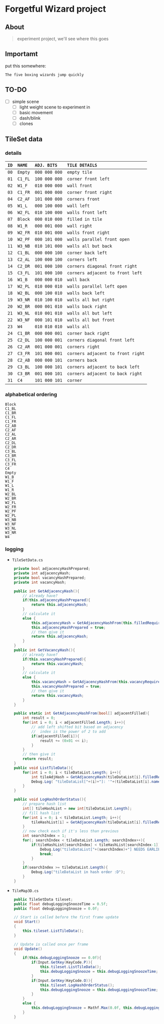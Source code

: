 # Forgetful Wizard project
## About
> experiment project, we'll see where this goes

## Importamt

put this somewhere:
```
The five boxing wizards jump quickly
```

## TO-DO
* [ ] simple scene
    * [ ] light weight scene to experiment in
    * [ ] basic movement
    * [ ] dash/blink
    * [ ] clones

## TileSet data

### details

| `ID` | `NAME ` | `ADJ. BITS  ` | `TILE DETAILS                   ` |
| ---- | ------- | ------------- | --------------------------------- |
| `00` | `Empty` | `000 000 000` | `empty tile                     ` |
| `01` | `C1_FL` | `100 000 000` | `corner front left              ` |
| `02` | `W1_F ` | `010 000 000` | `wall front                     ` |
| `03` | `C1_FR` | `001 000 000` | `corner front right             ` |
| `04` | `C2_AF` | `101 000 000` | `corners front                  ` |
| `05` | `W1_L ` | `000 100 000` | `wall left                      ` |
| `06` | `W2_FL` | `010 100 000` | `walls front left               ` |
| `07` | `Block` | `000 010 000` | `filled in tile                 ` |
| `08` | `W1_R ` | `000 001 000` | `wall right                     ` |
| `09` | `W2_FR` | `010 001 000` | `walls front right              ` |
| `10` | `W2_PF` | `000 101 000` | `walls parallel front open      ` |
| `11` | `W3_NB` | `010 101 000` | `walls all but back             ` |
| `12` | `C1_BL` | `000 000 100` | `corner back left               ` |
| `13` | `C2_AL` | `100 000 100` | `corners left                   ` |
| `14` | `C2_DR` | `001 000 100` | `corners diagonal front right   ` |
| `15` | `C3_FL` | `101 000 100` | `corners adjacent to front left ` |
| `16` | `W1_B ` | `000 000 010` | `wall back                      ` |
| `17` | `W2_PL` | `010 000 010` | `walls parallel left open       ` |
| `18` | `W2_BL` | `000 100 010` | `walls back left                ` |
| `19` | `W3_NR` | `010 100 010` | `walls all but right            ` |
| `20` | `W2_BR` | `000 001 010` | `walls back right               ` |
| `21` | `W3_NL` | `010 001 010` | `walls all but left             ` |
| `22` | `W3_NF` | `000 101 010` | `walls all but front            ` |
| `23` | `W4   ` | `010 010 010` | `walls all                      ` |
| `24` | `C1_BR` | `000 000 001` | `corner back right              ` |
| `25` | `C2_DL` | `100 000 001` | `corners diagonal front left    ` |
| `26` | `C2_AR` | `001 000 001` | `corners right                  ` |
| `27` | `C3_FR` | `101 000 001` | `corners adjacent to front right` |
| `28` | `C2_AB` | `000 000 101` | `corners back                   ` |
| `29` | `C3_BL` | `100 000 101` | `corners adjacent to back left  ` |
| `30` | `C3_BR` | `001 000 101` | `corners adjacent to back right ` |
| `31` | `C4   ` | `101 000 101` | `corner                         ` |

### alphabetical ordering

```
Block
C1_BL
C1_BR
C1_FL
C1_FR
C2_AB
C2_AF
C2_AL
C2_AR
C2_DL
C2_DR
C3_BL
C3_BR
C3_FL
C3_FR
C4
Empty
W1_B
W1_F
W1_L
W1_R
W2_BL
W2_BR
W2_FL
W2_FR
W2_PF
W2_PL
W3_NB
W3_NF
W3_NL
W3_NR
W4
```

### logging

* `TileSetData.cs`
```c#
    private bool adjacencyHashPrepared;
    private int adjacencyHash;
    private bool vacancyHashPrepared;
    private int vacancyHash;

    public int GetAdjacencyHash(){
        // already have?
        if(this.adjacencyHashPrepared){
            return this.adjacencyHash;
        }
        // calculate it
        else {
            this.adjacencyHash = GetAdjacencyHashFrom(this.filledRequired);
            this.adjacencyHashPrepared = true;
            // then give it
            return this.adjacencyHash;
        }
    }
    public int GetVacancyHash(){
        // already have?
        if(this.vacancyHashPrepared){
            return this.vacancyHash;
        }
        // calculate it
        else {
            this.vacancyHash = GetAdjacencyHashFrom(this.vacancyRequired);
            this.vacancyHashPrepared = true;
            // then give it
            return this.vacancyHash;
        }
    }

    public static int GetAdjacencyHashFrom(bool[] adjacentFilled){
        int result = 0;
        for(int i = 0; i < adjacentFilled.Length; i++){
            // add left shifted bit based on adjacency
            //  index is the power of 2 to add
            if(adjacentFilled[i]){
                result += (0x01 << i);
            }
        }
        // then give it
        return result;
    }
    public void ListTileData(){
        for(int i = 0; i < tileDataList.Length; i++){
            int tileAdjHash = GetAdjacencyHash(tileDataList[i].filledRequired);
            Debug.Log( "tileDataList["+(i)+"]: '"+(tileDataList[i].name)+"', ["+(tileAdjHash)+"]" );
        }
    }

    public void LogHashOrderStatus(){
        // prepare hash list
        int[] tileHashList = new int[tileDataList.Length];
        // fill hash list
        for(int i = 0; i < tileDataList.Length; i++){
            tileHashList[i] = GetAdjacencyHash(tileDataList[i].filledRequired);
        }
        // now check each if it's less than previous
        int searchIndex = 1;
        for(; searchIndex < tileDataList.Length; searchIndex++){
            if(tileHashList[searchIndex] < tileHashList[searchIndex-1]){
                Debug.Log("tileDataList["+(searchIndex)+"] NEEDS EARLIER");
                break;
            }
        }
        if(searchIndex >= tileDataList.Length){
            Debug.Log("tileDataList in hash order :D");
        }
    }
```

* `TileMap3D.cs`
```c#
    public TileSetData tileset;
    public float debugLoggingSnoozeTime = 0.5f;
    public float debugLoggingSnooze = 0.0f;

    // Start is called before the first frame update
    void Start()
    {
        this.tileset.ListTileData();
    }

    // Update is called once per frame
    void Update()
    {
        if(this.debugLoggingSnooze == 0.0f){
            if(Input.GetKey(KeyCode.P)){
                this.tileset.ListTileData();
                this.debugLoggingSnooze = this.debugLoggingSnoozeTime;
            }
            if(Input.GetKey(KeyCode.O)){
                this.tileset.LogHashOrderStatus();
                this.debugLoggingSnooze = this.debugLoggingSnoozeTime;
            }
        }
        else {
            this.debugLoggingSnooze = Mathf.Max(0.0f, this.debugLoggingSnooze - Time.deltaTime);
        }
    }
```

